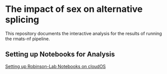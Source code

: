 # The impact of sex on alternative splicing

This repository documents the interactive analysis for the results of running the rmats-nf pipeline.

## Setting up Notebooks for Analysis

[Setting up Robinson-Lab Notebooks on cloudOS](https://github.com/TheJacksonLaboratory/sbas/blob/master/SettingUpRobinsonLabNotebook.MD) 

